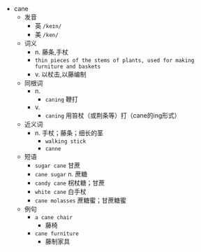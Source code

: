 - cane
  - 发音
    - 英 `/keɪn/`
    - 美 `/ken/`
  - 词义
    - n. 藤条,手杖
    - `thin pieces of the stems of plants, used for making furniture and baskets`
    - v. 以杖击,以藤编制
  - 同根词
    - n.
      - `caning` 鞭打
    - v.
      - `caning` 用笞杖（或荆条等）打（cane的ing形式）
  - 近义词
    - n. 手杖；藤条；细长的茎
      - `walking stick`
      - `canne`
  - 短语
    - `sugar cane` 甘蔗 
    - `cane sugar` n. 蔗糖 
    - `candy cane` 柺杖糖；甘蔗 
    - `white cane` 白手杖 
    - `cane molasses` 蔗糖蜜；甘蔗糖蜜 
  - 例句
    - `a cane chair`
      - 藤椅
    - `cane furniture`
      - 藤制家具

